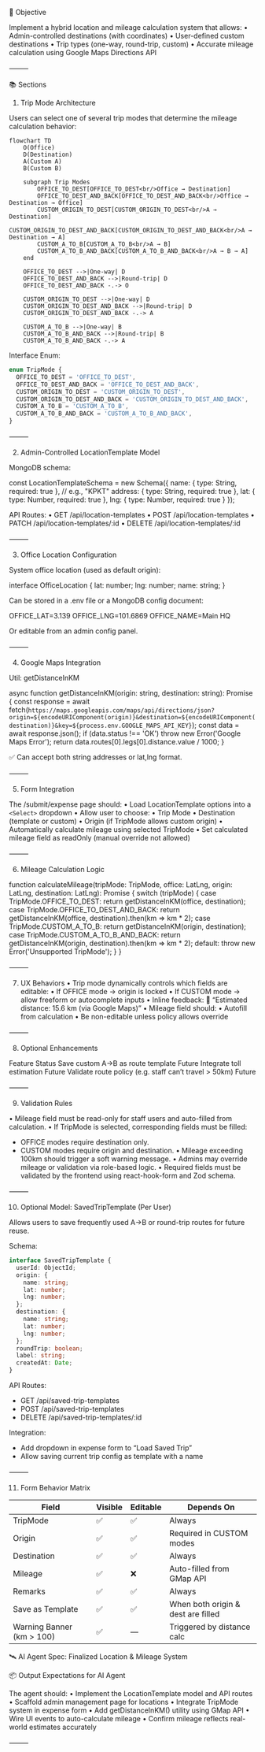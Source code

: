

🧩 Objective

Implement a hybrid location and mileage calculation system that allows:
	•	Admin-controlled destinations (with coordinates)
	•	User-defined custom destinations
	•	Trip types (one-way, round-trip, custom)
	•	Accurate mileage calculation using Google Maps Directions API

⸻

📚 Sections

1. Trip Mode Architecture

Users can select one of several trip modes that determine the mileage calculation behavior:

```mermaid
flowchart TD
    O(Office)
    D(Destination)
    A(Custom A)
    B(Custom B)

    subgraph Trip Modes
        OFFICE_TO_DEST[OFFICE_TO_DEST<br/>Office → Destination]
        OFFICE_TO_DEST_AND_BACK[OFFICE_TO_DEST_AND_BACK<br/>Office → Destination → Office]
        CUSTOM_ORIGIN_TO_DEST[CUSTOM_ORIGIN_TO_DEST<br/>A → Destination]
        CUSTOM_ORIGIN_TO_DEST_AND_BACK[CUSTOM_ORIGIN_TO_DEST_AND_BACK<br/>A → Destination → A]
        CUSTOM_A_TO_B[CUSTOM_A_TO_B<br/>A → B]
        CUSTOM_A_TO_B_AND_BACK[CUSTOM_A_TO_B_AND_BACK<br/>A → B → A]
    end

    OFFICE_TO_DEST -->|One-way| D
    OFFICE_TO_DEST_AND_BACK -->|Round-trip| D
    OFFICE_TO_DEST_AND_BACK -.-> O

    CUSTOM_ORIGIN_TO_DEST -->|One-way| D
    CUSTOM_ORIGIN_TO_DEST_AND_BACK -->|Round-trip| D
    CUSTOM_ORIGIN_TO_DEST_AND_BACK -.-> A

    CUSTOM_A_TO_B -->|One-way| B
    CUSTOM_A_TO_B_AND_BACK -->|Round-trip| B
    CUSTOM_A_TO_B_AND_BACK -.-> A
```

Interface Enum:

```typescript
enum TripMode {
  OFFICE_TO_DEST = 'OFFICE_TO_DEST',
  OFFICE_TO_DEST_AND_BACK = 'OFFICE_TO_DEST_AND_BACK',
  CUSTOM_ORIGIN_TO_DEST = 'CUSTOM_ORIGIN_TO_DEST',
  CUSTOM_ORIGIN_TO_DEST_AND_BACK = 'CUSTOM_ORIGIN_TO_DEST_AND_BACK',
  CUSTOM_A_TO_B = 'CUSTOM_A_TO_B',
  CUSTOM_A_TO_B_AND_BACK = 'CUSTOM_A_TO_B_AND_BACK',
}   
```

⸻

2. Admin-Controlled LocationTemplate Model

MongoDB schema:

const LocationTemplateSchema = new Schema({
  name: { type: String, required: true }, // e.g., "KPKT"
  address: { type: String, required: true },
  lat: { type: Number, required: true },
  lng: { type: Number, required: true }
});

API Routes:
	•	GET /api/location-templates
	•	POST /api/location-templates
	•	PATCH /api/location-templates/:id
	•	DELETE /api/location-templates/:id

⸻

3. Office Location Configuration

System office location (used as default origin):

interface OfficeLocation {
  lat: number;
  lng: number;
  name: string;
}

Can be stored in a .env file or a MongoDB config document:

OFFICE_LAT=3.139
OFFICE_LNG=101.6869
OFFICE_NAME=Main HQ

Or editable from an admin config panel.

⸻

4. Google Maps Integration

Util: getDistanceInKM

async function getDistanceInKM(origin: string, destination: string): Promise<number> {
  const response = await fetch(`https://maps.googleapis.com/maps/api/directions/json?origin=${encodeURIComponent(origin)}&destination=${encodeURIComponent(destination)}&key=${process.env.GOOGLE_MAPS_API_KEY}`);
  const data = await response.json();
  if (data.status !== 'OK') throw new Error('Google Maps Error');
  return data.routes[0].legs[0].distance.value / 1000;
}

✅ Can accept both string addresses or lat,lng format.

⸻

5. Form Integration

The /submit/expense page should:
	•	Load LocationTemplate options into a `<Select>` dropdown
	•	Allow user to choose:
	•	Trip Mode
	•	Destination (template or custom)
	•	Origin (if TripMode allows custom origin)
	•	Automatically calculate mileage using selected TripMode
	•	Set calculated mileage field as readOnly (manual override not allowed)

⸻

6. Mileage Calculation Logic

function calculateMileage(tripMode: TripMode, office: LatLng, origin: LatLng, destination: LatLng): Promise<number> {
  switch (tripMode) {
    case TripMode.OFFICE_TO_DEST:
      return getDistanceInKM(office, destination);
    case TripMode.OFFICE_TO_DEST_AND_BACK:
      return getDistanceInKM(office, destination).then(km => km * 2);
    case TripMode.CUSTOM_A_TO_B:
      return getDistanceInKM(origin, destination);
    case TripMode.CUSTOM_A_TO_B_AND_BACK:
      return getDistanceInKM(origin, destination).then(km => km * 2);
    default:
      throw new Error('Unsupported TripMode');
  }
}


⸻

7. UX Behaviors
	•	Trip mode dynamically controls which fields are editable:
	•	If OFFICE mode → origin is locked
	•	If CUSTOM mode → allow freeform or autocomplete inputs
	•	Inline feedback:
🚗 “Estimated distance: 15.6 km (via Google Maps)”
	•	Mileage field should:
	•	Autofill from calculation
	•	Be non-editable unless policy allows override

⸻

8. Optional Enhancements

Feature	Status
Save custom A→B as route template	Future
Integrate toll estimation	Future
Validate route policy (e.g. staff can’t travel > 50km)	Future


⸻

9. Validation Rules

• Mileage field must be read-only for staff users and auto-filled from calculation.
• If TripMode is selected, corresponding fields must be filled:
  - OFFICE modes require destination only.
  - CUSTOM modes require origin and destination.
• Mileage exceeding 100km should trigger a soft warning message.
• Admins may override mileage or validation via role-based logic.
• Required fields must be validated by the frontend using react-hook-form and Zod schema.

⸻

10. Optional Model: SavedTripTemplate (Per User)

Allows users to save frequently used A→B or round-trip routes for future reuse.

Schema:
```ts
interface SavedTripTemplate {
  userId: ObjectId;
  origin: {
    name: string;
    lat: number;
    lng: number;
  };
  destination: {
    name: string;
    lat: number;
    lng: number;
  };
  roundTrip: boolean;
  label: string;
  createdAt: Date;
}
```

API Routes:
- GET /api/saved-trip-templates
- POST /api/saved-trip-templates
- DELETE /api/saved-trip-templates/:id

Integration:
- Add dropdown in expense form to “Load Saved Trip”
- Allow saving current trip config as template with a name

⸻

11. Form Behavior Matrix

| Field        | Visible | Editable | Depends On                 |
|--------------|---------|----------|----------------------------|
| TripMode     | ✅       | ✅        | Always                     |
| Origin       | ✅       | ✅        | Required in CUSTOM modes   |
| Destination  | ✅       | ✅        | Always                     |
| Mileage      | ✅       | ❌        | Auto-filled from GMap API  |
| Remarks      | ✅       | ✅        | Always                     |
| Save as Template | ✅   | ✅        | When both origin & dest are filled |
| Warning Banner (km > 100) | ✅   | —        | Triggered by distance calc |

🛰️ AI Agent Spec: Finalized Location & Mileage System

📦 Output Expectations for AI Agent

The agent should:
	•	Implement the LocationTemplate model and API routes
	•	Scaffold admin management page for locations
	•	Integrate TripMode system in expense form
	•	Add getDistanceInKM() utility using GMap API
	•	Wire UI events to auto-calculate mileage
	•	Confirm mileage reflects real-world estimates accurately

⸻
